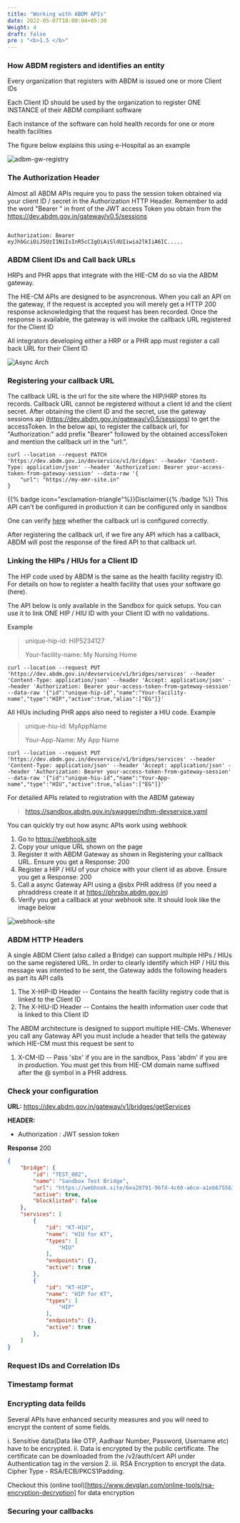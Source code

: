 ```yaml
---
title: "Working with ABDM APIs"
date: 2022-05-07T18:00:04+05:30
Weight: 4
draft: false
pre : "<b>1.5 </b>"
---
```


### How ABDM registers and identifies an entity

Every organization that registers with ABDM is issued one or more Client IDs 

Each Client ID should be used by the organization to register ONE INSTANCE of their ABDM compiliant software

Each instance of the software can hold health records for one or more health facilities 

The figure below explains this using e-Hospital as an example 

![adbm-gw-registry](/abdm-docs/img/abdm-gateway-registry.png)

### The Authorization Header

Almost all ABDM APIs require you to pass the session token obtained via your client ID / secret in the Authorization HTTP Header. Remember to add the word "Bearer " in front of the JWT access Token you obtain from the https://dev.abdm.gov.in/gateway/v0.5/sessions

```

Authorization: Bearer eyJhbGciOiJSUzI1NiIsInR5cCIgOiAiSldUIiwia2lkIiA6IC.....

```



### ABDM Client IDs and Call back URLs 

HRPs and PHR apps that integrate with the HIE-CM do so via the ABDM gateway. 

The HIE-CM APIs are designed to be asyncronous. When you call an API on the gateway, if the request is accepted you will merely get a HTTP 200 response acknowledging that the request has been recorded. Once the response is available, the gateway is will invoke the callback URL registered for the Client ID

All integrators developing either a HRP or a PHR app must register a call back URL for their Client ID

![Async Arch](/abdm-docs/img/async-callbacks.png)

### Registering your callback URL 
The callback URL is the url for the site where the HIP/HRP stores its records. Callback URL cannot be registered without a client Id and the client secret. After obtaining the client ID and the secret, use the gateway sessions api (https://dev.abdm.gov.in/gateway/v0.5/sessions) to get the accessToken. In the below api, to register the callback  url, for "Authorization:" add prefix "Bearer" followed by the obtained accessToken and mention the callback url in the "url:".  

```
curl --location --request PATCH 'https://dev.abdm.gov.in/devservice/v1/bridges' --header 'Content-Type: application/json' --header 'Authorization: Bearer your-access-token-from-gateway-session' --data-raw '{
	"url": "https://my-emr-site.in"
}
```

{{% badge icon="exclamation-triangle"%}}Disclaimer{{% /badge %}} This API can't be configured in production it can be configured only in sandbox

One can verify [here](http://localhost:1313/abdm-docs/1-basics/working_with_abdm_apis/#check-your-configuration) whether the callback url is configured correctly.

After registering the callback url, if we fire any API which has a callback, ABDM will post the response of the fired API to that callback url.

### Linking the HIPs / HIUs for a Client ID

The HIP code used by ABDM is the same as the health facility registry ID. For details on how to register a health facility that uses your software go (here). 

The API below is only available in the Sandbox for quick setups. You can use it to link ONE HIP / HIU ID with your Client ID with no validations.  

Example
> 
> unique-hip-id: HIP5234127
>
> Your-facility-name: My Nursing Home
>

``` 
curl --location --request PUT 'https://dev.abdm.gov.in/devservice/v1/bridges/services' --header 'Content-Type: application/json' --header 'Accept: application/json' --header 'Authorization: Bearer your-access-token-from-gateway-session' --data-raw '{"id":"unique-hip-id","name":"Your-facility-name","type":"HIP","active":true,"alias":["EG"]}'

```

All HIUs including PHR apps also need to register a HIU code. 
Example
> 
> unique-hiu-id: MyAppName
>
> Your-App-Name: My App Name
>

``` 
curl --location --request PUT 'https://dev.abdm.gov.in/devservice/v1/bridges/services' --header 'Content-Type: application/json' --header 'Accept: application/json' --header 'Authorization: Bearer your-access-token-from-gateway-session' --data-raw '{"id":"unique-hiu-id","name":"Your-App-name","type":"HIU","active":true,"alias":["EG"]}'

```

For detailed APIs related to registration with the ABDM gateway 

> https://sandbox.abdm.gov.in/swagger/ndhm-devservice.yaml


You can quickly try out how async APIs work using webhook

1. Go to https://webhook.site 
2. Copy your unique URL shown on the page 
3. Register it with ABDM Gateway as shown in Registering your callback URL. Ensure you get a Response: 200 
4. Register a HIP / HIU of your choice with your client id as above. Ensure you get a Response: 200 
4. Call a async Gateway API using a @sbx PHR address (if you need a phraddress create it at https://phrsbx.abdm.gov.in)
5. Verify you get a callback at your webhook site. It should look like the image below

![webhook-site](/abdm-docs/img/webhook-site-demo.png) 


### ABDM HTTP Headers

A single ABDM Client (also called a Bridge) can support multiple HIPs / HIUs on the same registered URL. In order to clearly identify which HIP / HIU this message was intented to be sent, the Gateway adds the following headers as part its API calls

1. The X-HIP-ID Header -- Contains the health facility registry code that is linked to the Client ID
2. The X-HIU-ID Header -- Contains the health information user code that is linked to this Client ID

The ABDM architecture is designed to support multiple HIE-CMs. Whenever you call any Gateway API you must include a header that tells the gateway which HIE-CM must this request be sent to 

1. X-CM-ID -- Pass 'sbx' if you are in the sandbox, Pass 'abdm' if you are in production. You must get this from HIE-CM domain name suffixed after the @ symbol in a PHR address. 

### Check your configuration 

**URL:** https://dev.abdm.gov.in/gateway/v1/bridges/getServices

**HEADER:** 
- Authorization : JWT session token

**Response** 
200

```json
{
    "bridge": {
        "id": "TEST_002",
        "name": "Sandbox Test Bridge",
        "url": "https://webhook.site/6ea28791-96fd-4c60-a6ce-a1eb67556370",
        "active": true,
        "blocklisted": false
    },
    "services": [
        {
            "id": "KT-HIU",
            "name": "HIU for KT",
            "types": [
                "HIU"
            ],
            "endpoints": {},
            "active": true
        },
        {
            "id": "KT-HIP",
            "name": "HIP for KT",
            "types": [
                "HIP"
            ],
            "endpoints": {},
            "active": true
        },
    ]
}
```


### Request IDs and Correlation IDs

### Timestamp format 

### Encrypting data feilds 

Several APIs have enhanced security measures and you will need to encrypt the content of some fields.

i. Sensitive data(Data like OTP, Aadhaar Number, Password, Username etc) have to be encrypted.
ii. Data is encrypted by the public certificate. The certificate can be downloaded from the /v2/auth/cert API under Authentication tag in the version 2.
iii. RSA Encryption to encrypt the data. Cipher Type - RSA/ECB/PKCS1Padding. 

Checkout this (online tool)[https://www.devglan.com/online-tools/rsa-encryption-decryption] for data encryption

### Securing your callbacks 


